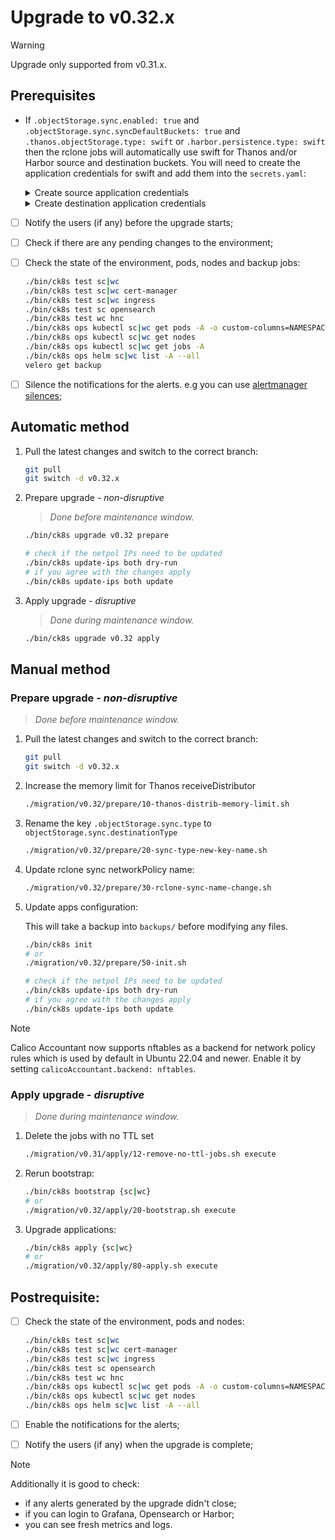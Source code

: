# Upgrade to v0.32.x

> [!WARNING]
> Upgrade only supported from v0.31.x.

<!--
Notice to developers on writing migration steps:

- Migration steps:
  - are written per minor version and placed in a subdirectory of the migration directory with the name `vX.Y/`,
  - are written to be idempotent and usable no matter which patch version you are upgrading from and to,
  - are documented in this document to be able to run them manually,
  - are divided into prepare and apply steps:
    - Prepare steps:
      - are placed in the `prepare/` directory,
      - may **only** modify the configuration of the environment,
      - may **not** modify the state of the environment,
      - steps are run in order of their names use two digit prefixes.
    - Apply steps:
      - are placed in the `apply/` directory,
      - may **only** modify the state of the environment,
      - may **not** modify the configuration of the environment,
      - are run in order of their names use two digit prefixes,
      - are run with the argument `execute` on upgrade and should return 1 on failure and 2 on successful internal rollback,
      - are rerun with the argument `rollback` on execute failure and should return 1 on failure.

For prepare the init step is given.
For apply the bootstrap and the apply steps are given, it is expected that releases upgraded in custom steps are excluded from the apply step.

Upgrades of components that are dependent on each other should be done within the same snippet to easily manage the upgrade to a working state and to be able to rollback to a working state.

Steps should use the `scripts/migration/lib.sh` which will provide helper functions, see the file for available helper functions.
This script expects the `ROOT` environment variable to be set pointing to the root of the repository.
As with all scripts in this repository `CK8S_CONFIG_PATH` is expected to be set.
-->

## Prerequisites

- If `.objectStorage.sync.enabled: true` and `.objectStorage.sync.syncDefaultBuckets: true` and `.thanos.objectStorage.type: swift` or `.harbor.persistence.type: swift` then the rclone jobs will automatically use swift for Thanos and/or Harbor source and destination buckets. You will need to create the application credentials for swift and add them into the `secrets.yaml`:

    <details><summary>Create source application credentials</summary>

    ```bash
    source ${CK8S_CONFIG_PATH}/<source-openrc>.sh
    source <(sops -d ${CK8S_CONFIG_PATH}/secret/<source-env-openstack-user>.sh)

    openstack application credential create <env-name>-swift

    sops ${CK8S_CONFIG_PATH}/secrets.yaml

    # set objectStorage.swift.applicationCredentialID in secrets.yaml
    # set objectStorage.swift.applicationCredentialSecret in secrets.yaml
    ```

    </details>

    <details><summary>Create destination application credentials</summary>

    ```bash
    source ${CK8S_CONFIG_PATH}/<destination-openrc>.sh
    source <(sops -d ${CK8S_CONFIG_PATH}/secret/<destination-env-openstack-user>.sh)

    openstack application credential create <env-name>-swift

    sops ${CK8S_CONFIG_PATH}/secrets.yaml

    # set objectStorage.sync.swift.applicationCredentialID in secrets.yaml
    # set objectStorage.sync.swift.applicationCredentialSecret in secrets.yaml
    ```

    </details>

- [ ] Notify the users (if any) before the upgrade starts;
- [ ] Check if there are any pending changes to the environment;
- [ ] Check the state of the environment, pods, nodes and backup jobs:

    ```bash
    ./bin/ck8s test sc|wc
    ./bin/ck8s test sc|wc cert-manager
    ./bin/ck8s test sc|wc ingress
    ./bin/ck8s test sc opensearch
    ./bin/ck8s test wc hnc
    ./bin/ck8s ops kubectl sc|wc get pods -A -o custom-columns=NAMESPACE:metadata.namespace,POD:metadata.name,READY-false:status.containerStatuses[*].ready,REASON:status.containerStatuses[*].state.terminated.reason | grep false | grep -v Completed
    ./bin/ck8s ops kubectl sc|wc get nodes
    ./bin/ck8s ops kubectl sc|wc get jobs -A
    ./bin/ck8s ops helm sc|wc list -A --all
    velero get backup
    ```

- [ ] Silence the notifications for the alerts. e.g you can use [alertmanager silences](https://prometheus.io/docs/alerting/latest/alertmanager/#silences);

## Automatic method

1. Pull the latest changes and switch to the correct branch:

    ```bash
    git pull
    git switch -d v0.32.x
    ```

1. Prepare upgrade - *non-disruptive*

    > *Done before maintenance window.*

    ```bash
    ./bin/ck8s upgrade v0.32 prepare

    # check if the netpol IPs need to be updated
    ./bin/ck8s update-ips both dry-run
    # if you agree with the changes apply
    ./bin/ck8s update-ips both update
    ```

1. Apply upgrade - *disruptive*

    > *Done during maintenance window.*

    ```bash
    ./bin/ck8s upgrade v0.32 apply
    ```

## Manual method

### Prepare upgrade - *non-disruptive*

> *Done before maintenance window.*

1. Pull the latest changes and switch to the correct branch:

    ```bash
    git pull
    git switch -d v0.32.x
    ```

1. Increase the memory limit for Thanos receiveDistributor

    ```bash
    ./migration/v0.32/prepare/10-thanos-distrib-memory-limit.sh
    ```

1. Rename the key `.objectStorage.sync.type` to `objectStorage.sync.destinationType`

    ```bash
    ./migration/v0.32/prepare/20-sync-type-new-key-name.sh
    ```

1. Update rclone sync networkPolicy name:

    ```bash
    ./migration/v0.32/prepare/30-rclone-sync-name-change.sh
    ```

1. Update apps configuration:

    This will take a backup into `backups/` before modifying any files.

    ```bash
    ./bin/ck8s init
    # or
    ./migration/v0.32/prepare/50-init.sh

    # check if the netpol IPs need to be updated
    ./bin/ck8s update-ips both dry-run
    # if you agree with the changes apply
    ./bin/ck8s update-ips both update
    ```

> [!NOTE]
> Calico Accountant now supports nftables as a backend for network policy rules which is used by default in Ubuntu 22.04 and newer.
> Enable it by setting `calicoAccountant.backend: nftables`.

### Apply upgrade - *disruptive*

> *Done during maintenance window.*

1. Delete the jobs with no TTL set

    ```bash
    ./migration/v0.31/apply/12-remove-no-ttl-jobs.sh execute
    ```

1. Rerun bootstrap:

    ```bash
    ./bin/ck8s bootstrap {sc|wc}
    # or
    ./migration/v0.32/apply/20-bootstrap.sh execute
    ```

1. Upgrade applications:

    ```bash
    ./bin/ck8s apply {sc|wc}
    # or
    ./migration/v0.32/apply/80-apply.sh execute
    ```

## Postrequisite:

- [ ] Check the state of the environment, pods and nodes:

    ```bash
    ./bin/ck8s test sc|wc
    ./bin/ck8s test sc|wc cert-manager
    ./bin/ck8s test sc|wc ingress
    ./bin/ck8s test sc opensearch
    ./bin/ck8s test wc hnc
    ./bin/ck8s ops kubectl sc|wc get pods -A -o custom-columns=NAMESPACE:metadata.namespace,POD:metadata.name,READY-false:status.containerStatuses[*].ready,REASON:status.containerStatuses[*].state.terminated.reason | grep false | grep -v Completed
    ./bin/ck8s ops kubectl sc|wc get nodes
    ./bin/ck8s ops helm sc|wc list -A --all
    ```

- [ ] Enable the notifications for the alerts;
- [ ] Notify the users (if any) when the upgrade is complete;

> [!NOTE]
> Additionally it is good to check:
>
> - if any alerts generated by the upgrade didn't close;
> - if you can login to Grafana, Opensearch or Harbor;
> - you can see fresh metrics and logs.

